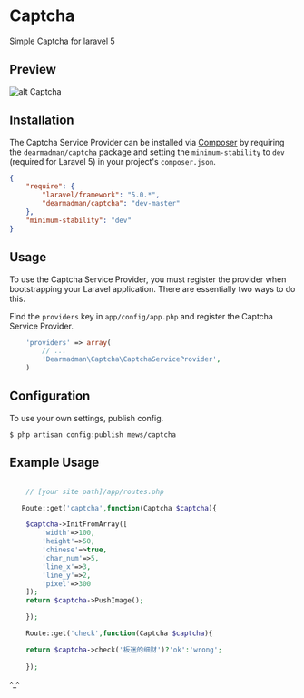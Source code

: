 # Captcha
Simple Captcha for laravel 5

## Preview

![alt Captcha](https://github.com/DearMadMan/Captcha/preview.jpg)

## Installation

The Captcha Service Provider can be installed via [Composer](http://getcomposer.org) by requiring the
`dearmadman/captcha` package and setting the `minimum-stability` to `dev` (required for Laravel 5) in your
project's `composer.json`.

```json
{
    "require": {
        "laravel/framework": "5.0.*",
        "dearmadman/captcha": "dev-master"
    },
    "minimum-stability": "dev"
}
```

## Usage

To use the Captcha Service Provider, you must register the provider when bootstrapping your Laravel application. There are
essentially two ways to do this.

Find the `providers` key in `app/config/app.php` and register the Captcha Service Provider.

```php
    'providers' => array(
        // ...
        'Dearmadman\Captcha\CaptchaServiceProvider',
    )
```

## Configuration

To use your own settings, publish config.

```$ php artisan config:publish mews/captcha```

## Example Usage

```php

    // [your site path]/app/routes.php

   Route::get('captcha',function(Captcha $captcha){

    $captcha->InitFromArray([
        'width'=>100,
        'height'=>50,
        'chinese'=>true,
        'char_num'=>5,
        'line_x'=>3,
        'line_y'=>2,
        'pixel'=>300
    ]);
    return $captcha->PushImage();

	});

    Route::get('check',function(Captcha $captcha){

    return $captcha->check('板迷的细财')?'ok':'wrong';
    
	});

```

^_^